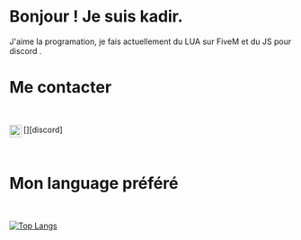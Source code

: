 # Bonjour ! Je suis kadir.

J'aime la programation, je fais actuellement du LUA sur FiveM et du JS pour discord .

# Me contacter

<br />

[<img align="left" alt="My discord" width="22px" src="https://cdn.jsdelivr.net/npm/simple-icons@v3/icons/discord.svg" />][discord]

<br />

# Mon language préféré

<br />

[![Top Langs](https://github-readme-stats.vercel.app/api/top-langs/?username=PABLO-1610)](https://github.com/anuraghazra/github-readme-stats)

<br />
